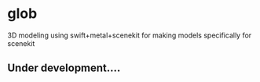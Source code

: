 # glob
3D modeling using swift+metal+scenekit for making models specifically for scenekit

## Under development....
